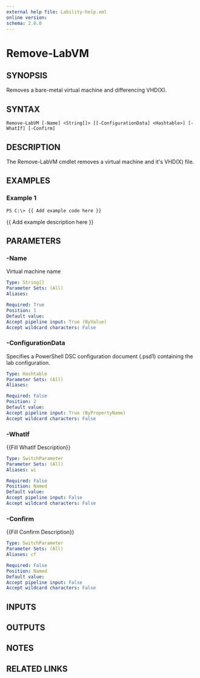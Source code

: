 ```yaml
---
external help file: Lability-help.xml
online version: 
schema: 2.0.0
---
```


# Remove-LabVM
## SYNOPSIS
Removes a bare-metal virtual machine and differencing VHD(X).

## SYNTAX

```
Remove-LabVM [-Name] <String[]> [[-ConfigurationData] <Hashtable>] [-WhatIf] [-Confirm]
```

## DESCRIPTION
The Remove-LabVM cmdlet removes a virtual machine and it's VHD(X) file.

## EXAMPLES

### Example 1
```
PS C:\> {{ Add example code here }}
```

{{ Add example description here }}

## PARAMETERS

### -Name
Virtual machine name

```yaml
Type: String[]
Parameter Sets: (All)
Aliases: 

Required: True
Position: 1
Default value: 
Accept pipeline input: True (ByValue)
Accept wildcard characters: False
```

### -ConfigurationData
Specifies a PowerShell DSC configuration document (.psd1) containing the lab configuration.

```yaml
Type: Hashtable
Parameter Sets: (All)
Aliases: 

Required: False
Position: 2
Default value: 
Accept pipeline input: True (ByPropertyName)
Accept wildcard characters: False
```

### -WhatIf
{{Fill WhatIf Description}}

```yaml
Type: SwitchParameter
Parameter Sets: (All)
Aliases: wi

Required: False
Position: Named
Default value: 
Accept pipeline input: False
Accept wildcard characters: False
```

### -Confirm
{{Fill Confirm Description}}

```yaml
Type: SwitchParameter
Parameter Sets: (All)
Aliases: cf

Required: False
Position: Named
Default value: 
Accept pipeline input: False
Accept wildcard characters: False
```

## INPUTS

## OUTPUTS

## NOTES

## RELATED LINKS

